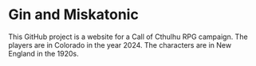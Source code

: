 # Gin and Miskatonic

This GitHub project is a website for a Call of Cthulhu RPG campaign. The players are in Colorado in the year 2024. The characters are in New England in the 1920s.